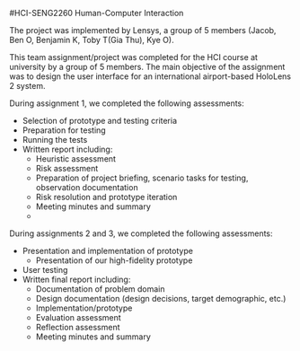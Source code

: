 #HCI-SENG2260 Human-Computer Interaction

The project was implemented by Lensys, a group of 5 members (Jacob, Ben O, Benjamin K, Toby T(Gia Thu), Kye O).

This team assignment/project was completed for the HCI course at university by a group of 5 members. The main objective of the assignment was to design the user interface for an international airport-based HoloLens 2 system.

During assignment 1, we completed the following assessments:

- Selection of prototype and testing criteria
- Preparation for testing
- Running the tests
- Written report including:
  - Heuristic assessment
  - Risk assessment
  - Preparation of project briefing, scenario tasks for testing, observation documentation
  - Risk resolution and prototype iteration
  - Meeting minutes and summary
  - 
During assignments 2 and 3, we completed the following assessments:

- Presentation and implementation of prototype
  - Presentation of our high-fidelity prototype
- User testing
- Written final report including:
  - Documentation of problem domain
  - Design documentation (design decisions, target demographic, etc.)
  - Implementation/prototype
  - Evaluation assessment
  - Reflection assessment
  - Meeting minutes and summary
